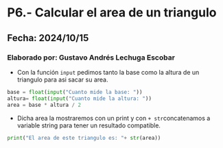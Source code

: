 # P6.- Calcular el area de un triangulo
## Fecha: 2024/10/15
### Elaborado por: Gustavo Andrés Lechuga Escobar
- Con la función `input` pedimos tanto la base como la altura de un triangulo para asi  sacar su area.
``` python
base = float(input("Cuanto mide la base: "))
altura= float(input("Cuanto mide la altura: "))
area = base * altura / 2
```
- Dicha area la mostraremos con un print y con `+ str`concatenamos a variable string para tener un resultado compatible.
```python
print("El area de este triangulo es: "+ str(area))
``` 
